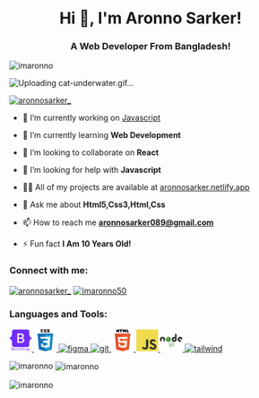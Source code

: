 <h1 align="center">Hi 👋, I'm Aronno Sarker!</h1>
<h3 align="center">A Web Developer From Bangladesh!</h3>

<p align="left"> <img src="https://komarev.com/ghpvc/?username=imaronno&label=Profile%20views&color=0e75b6&style=flat" alt="imaronno" /> </p>

![Uploading cat-underwater.gif…]()


<p align="left"> <a href="https://twitter.com/aronnosarker_" target="blank"><img src="https://img.shields.io/twitter/follow/aronnosarker_?logo=twitter&style=for-the-badge" alt="aronnosarker_" /></a> </p>

- 🔭 I’m currently working on [Javascript](https://github.com/imaronno/introduction-to-javascript)

- 🌱 I’m currently learning **Web Development**

- 👯 I’m looking to collaborate on **React**

- 🤝 I’m looking for help with **Javascript**

- 👨‍💻 All of my projects are available at [aronnosarker.netlify.app](aronnosarker.netlify.app)

- 💬 Ask me about **Html5,Css3,Html,Css**

- 📫 How to reach me **aronnosarker089@gmail.com**

- ⚡ Fun fact **I Am 10 Years Old!**

<h3 align="left">Connect with me:</h3>
<p align="left">
<a href="https://twitter.com/aronnosarker_" target="blank"><img align="center" src="https://raw.githubusercontent.com/rahuldkjain/github-profile-readme-generator/master/src/images/icons/Social/twitter.svg" alt="aronnosarker_" height="30" width="40" /></a>
<a href="https://linkedin.com/in/imaronno50" target="blank"><img align="center" src="https://raw.githubusercontent.com/rahuldkjain/github-profile-readme-generator/master/src/images/icons/Social/linked-in-alt.svg" alt="imaronno50" height="30" width="40" /></a>
</p>

<h3 align="left">Languages and Tools:</h3>
<p align="left"> <a href="https://getbootstrap.com" target="_blank" rel="noreferrer"> <img src="https://raw.githubusercontent.com/devicons/devicon/master/icons/bootstrap/bootstrap-plain-wordmark.svg" alt="bootstrap" width="40" height="40"/> </a> <a href="https://www.w3schools.com/css/" target="_blank" rel="noreferrer"> <img src="https://raw.githubusercontent.com/devicons/devicon/master/icons/css3/css3-original-wordmark.svg" alt="css3" width="40" height="40"/> </a> <a href="https://www.figma.com/" target="_blank" rel="noreferrer"> <img src="https://www.vectorlogo.zone/logos/figma/figma-icon.svg" alt="figma" width="40" height="40"/> </a> <a href="https://git-scm.com/" target="_blank" rel="noreferrer"> <img src="https://www.vectorlogo.zone/logos/git-scm/git-scm-icon.svg" alt="git" width="40" height="40"/> </a> <a href="https://www.w3.org/html/" target="_blank" rel="noreferrer"> <img src="https://raw.githubusercontent.com/devicons/devicon/master/icons/html5/html5-original-wordmark.svg" alt="html5" width="40" height="40"/> </a> <a href="https://developer.mozilla.org/en-US/docs/Web/JavaScript" target="_blank" rel="noreferrer"> <img src="https://raw.githubusercontent.com/devicons/devicon/master/icons/javascript/javascript-original.svg" alt="javascript" width="40" height="40"/> </a> <a href="https://nodejs.org" target="_blank" rel="noreferrer"> <img src="https://raw.githubusercontent.com/devicons/devicon/master/icons/nodejs/nodejs-original-wordmark.svg" alt="nodejs" width="40" height="40"/> </a> <a href="https://tailwindcss.com/" target="_blank" rel="noreferrer"> <img src="https://www.vectorlogo.zone/logos/tailwindcss/tailwindcss-icon.svg" alt="tailwind" width="40" height="40"/> </a> </p>

<p><img align="left" src="https://github-readme-stats.vercel.app/api/top-langs?username=imaronno&show_icons=true&locale=en&layout=compact" alt="imaronno" /></p>

<p>&nbsp;<img align="center" src="https://github-readme-stats.vercel.app/api?username=imaronno&show_icons=true&locale=en" alt="imaronno" /></p>

<p><img align="center" src="https://github-readme-streak-stats.herokuapp.com/?user=imaronno&" alt="imaronno" /></p>

